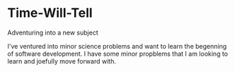 # Time-Will-Tell
Adventuring into a new subject

I've ventured into minor science problems and want to learn the begenning of software development. I have some minor propblems that I am looking to learn and joefully move forward with.
